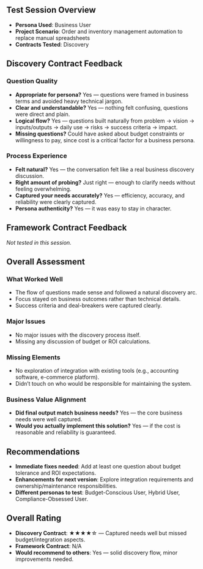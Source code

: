 ## Test Session Overview
- **Persona Used**: Business User
- **Project Scenario**: Order and inventory management automation to replace manual spreadsheets
- **Contracts Tested**: Discovery

## Discovery Contract Feedback

### Question Quality
- **Appropriate for persona?** Yes — questions were framed in business terms and avoided heavy technical jargon.
- **Clear and understandable?** Yes — nothing felt confusing, questions were direct and plain.
- **Logical flow?** Yes — questions built naturally from problem → vision → inputs/outputs → daily use → risks → success criteria → impact.
- **Missing questions?** Could have asked about budget constraints or willingness to pay, since cost is a critical factor for a business persona.

### Process Experience
- **Felt natural?** Yes — the conversation felt like a real business discovery discussion.
- **Right amount of probing?** Just right — enough to clarify needs without feeling overwhelming.
- **Captured your needs accurately?** Yes — efficiency, accuracy, and reliability were clearly captured.
- **Persona authenticity?** Yes — it was easy to stay in character.

## Framework Contract Feedback
_Not tested in this session._

## Overall Assessment

### What Worked Well
- The flow of questions made sense and followed a natural discovery arc.
- Focus stayed on business outcomes rather than technical details.
- Success criteria and deal-breakers were captured clearly.

### Major Issues
- No major issues with the discovery process itself.
- Missing any discussion of budget or ROI calculations.

### Missing Elements
- No exploration of integration with existing tools (e.g., accounting software, e-commerce platform).
- Didn’t touch on who would be responsible for maintaining the system.

### Business Value Alignment
- **Did final output match business needs?** Yes — the core business needs were well captured.
- **Would you actually implement this solution?** Yes — if the cost is reasonable and reliability is guaranteed.

## Recommendations
- **Immediate fixes needed**: Add at least one question about budget tolerance and ROI expectations.
- **Enhancements for next version**: Explore integration requirements and ownership/maintenance responsibilities.
- **Different personas to test**: Budget-Conscious User, Hybrid User, Compliance-Obsessed User.

## Overall Rating
- **Discovery Contract**: ★★★★☆ — Captured needs well but missed budget/integration aspects.
- **Framework Contract**: N/A
- **Would recommend to others**: Yes — solid discovery flow, minor improvements needed.
